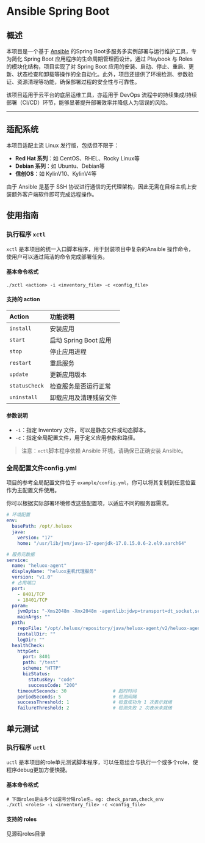 # Ansible Spring Boot

## 概述

本项目是一个基于 [Ansible](https://www.ansible.com/) 的Spring Boot多服务多实例部署与运行维护工具，专为简化 Spring Boot 应用程序的生命周期管理而设计。通过 Playbook 与 Roles 的模块化结构，项目实现了对 Spring Boot 应用的安装、启动、停止、重启、更新、状态检查和卸载等操作的全自动化。此外，项目还提供了环境检测、参数验证、资源清理等功能，确保部署过程的安全性与可靠性。

该项目适用于云平台的底层运维工具，亦适用于 DevOps 流程中的持续集成/持续部署（CI/CD）环节，能够显著提升部署效率并降低人为错误的风险。

---

## 适配系统

本项目适配主流 Linux 发行版，包括但不限于：

- **Red Hat 系列**：如 CentOS、RHEL、Rocky Linux等
- **Debian 系列**：如 Ubuntu、Debian等
- **信创OS**：如 KylinV10、KylinV4等

由于 Ansible 是基于 SSH 协议进行通信的无代理架构，因此无需在目标主机上安装额外客户端软件即可完成远程操作。

## 使用指南

### 执行程序 `xctl`

`xctl` 是本项目的统一入口脚本程序，用于封装项目中复杂的Ansible 操作命令，使用户可以通过简洁的命令完成部署任务。

#### 基本命令格式

```shell
./xctl <action> -i <inventory_file> -c <config_file>
```

#### 支持的 action

| Action        | 功能说明               |
| :------------ | :--------------------- |
| `install`     | 安装应用               |
| `start`       | 启动 Spring Boot 应用  |
| `stop`        | 停止应用进程           |
| `restart`     | 重启服务               |
| `update`      | 更新应用版本           |
| `statusCheck` | 检查服务是否运行正常   |
| `uninstall`   | 卸载应用及清理残留文件 |

#### 参数说明

- `-i`：指定 Inventory 文件，可以是静态文件或动态脚本。
- `-c`：指定全局配置文件，用于定义应用参数和路径。

> 注意：`xctl`脚本程序依赖 Ansible 环境，请确保已正确安装 Ansible。

### 全局配置文件config.yml

项目的参考全局配置文件位于 `example/config.yml`，你可以将其复制到任意位置作为主配置文件使用。

你可以根据实际部署环境修改这些配置项，以适应不同的服务器需求。

```yml
# 环境配置
env:
  basePath: /opt/.heluox
  java:
    version: "17"
    home: "/usr/lib/jvm/java-17-openjdk-17.0.15.0.6-2.el9.aarch64"

# 服务元数据
service:
  name: "heluox-agent"
  displayName: "heluox主机代理服务"
  version: "v1.0"
  # 占用端口
  port:
    - 8401/TCP
    - 18401/TCP
  param:
    jvmOpts: "-Xms2048m -Xmx2048m -agentlib:jdwp=transport=dt_socket,server=y,suspend=n,address=18401"
    mainArgs: ""
  path:
    repoFile: "/opt/.heluox/repository/java/heluox-agent/v2/heluox-agent-2.0.0.jar"
    installDir: ""
    logDir: ""
  healthCheck:
    httpGet:
      port: 8401
      path: "/test"
      scheme: "HTTP"
      bizStatus:
        statusKey: "code"
        successCode: "200"
    timeoutSeconds: 30                 # 超时时间
    periodSeconds: 5                   # 检测间隔
    successThreshold: 1                # 检查成功为 1 次表示就绪
    failureThreshold: 2                # 检测失败 2 次表示未就绪
```

## 单元测试

### 执行程序 `uctl`

`uctl` 是本项目的role单元测试脚本程序，可以任意组合与执行一个或多个role，使程序debug更加方便快捷。

#### 基本命令格式

```shell
# 下面roles是由多个以逗号分隔role名，eg: check_param,check_env
./xctl <roles> -i <inventory_file> -c <config_file>
```

#### 支持的 roles

见源码roles目录